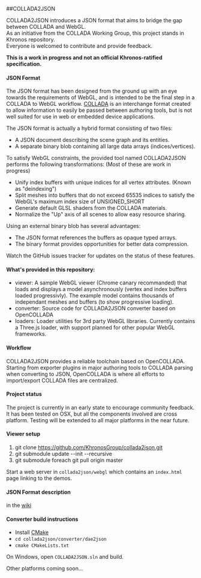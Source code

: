 ##COLLADA2JSON


COLLADA2JSON introduces a JSON format that aims to bridge the gap between COLLADA and WebGL.  
As an initiative from the COLLADA Working Group, this project stands in Khronos repository.  
Everyone is welcomed to contribute and provide feedback. 

**This is a work in progress and not an official Khronos-ratified specification.**

#### JSON Format

The JSON format has been designed from the ground up with an eye towards the requirements of WebGL, and is intended to be the final step in a COLLADA to WebGL workflow.
[COLLADA](https://www.khronos.org/collada/) is an interchange format created to allow information to easily be passed between authoring tools, but is not well suited for use in web or embedded device applications.

The JSON format is actually a hybrid format consisting of two files:
- A JSON document describing the scene graph and its entities.
- A separate binary blob containing all large data arrays (indices/vertices).

To satisfy WebGL constraints, the provided tool named COLLADA2JSON performs the following transformations:
(Most of these are work in progress)
- Unify index buffers with unique indices for all vertex attributes. (Known as "deindexing")
- Split meshes into buffers that do not exceed 65535 indices to satisfy the WebGL's maximum index size of UNSIGNED_SHORT 
- Generate default GLSL shaders from the COLLADA materials.
- Normalize the "Up" axis of all scenes to allow easy resource sharing.

Using an external binary blob has several advantages:
 
- The JSON format references the buffers as opaque typed arrays.
- The binary format provides opportunities for better data compression.

Watch the GitHub issues tracker for updates on the status of these features.

#### What's provided in this repository:

- viewer: A sample WebGL viewer (Chrome canary recommanded) that loads and displays a model asynchronously (vertex and index buffers loaded progressivly).
The example model contains thousands of independant meshes and buffers (to show progressive loading).
- converter: Source code for COLLADA2JSON converter based on OpenCOLLADA
- loaders: Loader utilities for 3rd party WebGL libraries. Currently contains a Three.js loader, with support planned for other popular WebGL frameworks.

#### Workflow

COLLADA2JSON provides a reliable toolchain based on OpenCOLLADA.
Starting from exporter plugins in major authoring tools to COLLADA parsing when converting to JSON, 
OpenCOLLADA is where all efforts to import/export COLLADA files are centralized.

#### Project status

The project is currently in an early state to encourage community feedback.
It has been tested on OSX, but all the components involved are cross platform. Testing will be extended to all major platforms in the near future.

#### Viewer setup 
1. git clone https://github.com/KhronosGroup/collada2json.git
2. git submodule update --init --recursive
3. git submodule foreach git pull origin master

Start a web server in `collada2json/webgl` which contains an `index.html` page linking to the demos.

#### JSON Format description

in the [wiki](https://github.com/KhronosGroup/collada2json/wiki/WebGLTF)

#### Converter build instructions

* Install [CMake](http://cmake.org/cmake/resources/software.html)
* `cd collada2json/converter/dae2json`
* `cmake CMakeLists.txt`

On Windows, open `COLLADA2JSON.sln` and build.

Other platforms coming soon...

